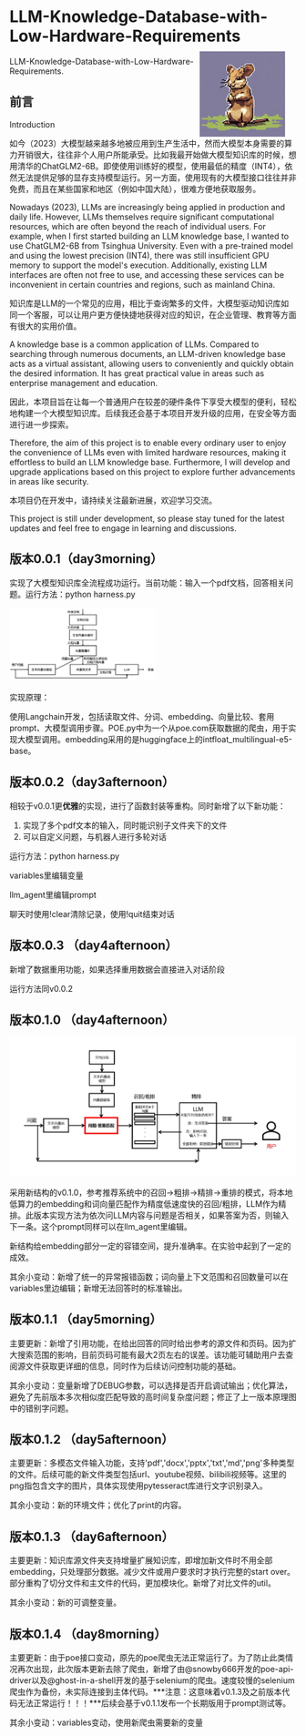 # LLM-Knowledge-Database-with-Low-Hardware-Requirements<img src=".\pics\degu.png"  align="right" style="margin-top: 10px;margin-right: 20px;" width = "150" height = "150"/>
LLM-Knowledge-Database-with-Low-Hardware-Requirements.                                                                                   

## 前言

Introduction



如今（2023）大模型越来越多地被应用到生产生活中，然而大模型本身需要的算力开销很大，往往非个人用户所能承受。比如我最开始做大模型知识库的时候，想用清华的ChatGLM2-6B。即使使用训练好的模型，使用最低的精度（INT4），依然无法提供足够的显存支持模型运行。另一方面，使用现有的大模型接口往往并非免费，而且在某些国家和地区（例如中国大陆），很难方便地获取服务。

Nowadays (2023), LLMs are increasingly being applied in production and daily life. However, LLMs themselves require significant computational resources, which are often beyond the reach of individual users. For example, when I first started building an LLM knowledge base, I wanted to use ChatGLM2-6B from Tsinghua University. Even with a pre-trained model and using the lowest precision (INT4), there was still insufficient GPU memory to support the model's execution. Additionally, existing LLM interfaces are often not free to use, and accessing these services can be inconvenient in certain countries and regions, such as mainland China.

知识库是LLM的一个常见的应用，相比于查询繁多的文件，大模型驱动知识库如同一个客服，可以让用户更方便快捷地获得对应的知识，在企业管理、教育等方面有很大的实用价值。

A knowledge base is a common application of LLMs. Compared to searching through numerous documents, an LLM-driven knowledge base acts as a virtual assistant, allowing users to conveniently and quickly obtain the desired information. It has great practical value in areas such as enterprise management and education.

因此，本项目旨在让每一个普通用户在较差的硬件条件下享受大模型的便利，轻松地构建一个大模型知识库。后续我还会基于本项目开发升级的应用，在安全等方面进行进一步探索。

Therefore, the aim of this project is to enable every ordinary user to enjoy the convenience of LLMs even with limited hardware resources, making it effortless to build an LLM knowledge base. Furthermore, I will develop and upgrade applications based on this project to explore further advancements in areas like security.

本项目仍在开发中，请持续关注最新进展，欢迎学习交流。

This project is still under development, so please stay tuned for the latest updates and feel free to engage in learning and discussions.





## 版本0.0.1（day3morning）

实现了大模型知识库全流程成功运行。当前功能：输入一个pdf文档，回答相关问题。运行方法：python harness.py

<img src=".\pics\yuanlitu.jpg" style="zoom: 25%;" />

实现原理：

使用Langchain开发，包括读取文件、分词、embedding、向量比较、套用prompt、大模型调用步骤。POE.py中为一个从poe.com获取数据的爬虫，用于实现大模型调用。embedding采用的是huggingface上的intfloat_multilingual-e5-base。





## 版本0.0.2（day3afternoon）

相较于v0.0.1更**优雅**的实现，进行了函数封装等重构。同时新增了以下新功能：

1. 实现了多个pdf文本的输入，同时能识别子文件夹下的文件
2. 可以自定义问题，与机器人进行多轮对话

运行方法：python harness.py

variables里编辑变量

llm_agent里编辑prompt

聊天时使用!clear清除记录，使用!quit结束对话



## 版本0.0.3 （day4afternoon）

新增了数据重用功能，如果选择重用数据会直接进入对话阶段

运行方法同v0.0.2



## 版本0.1.0 （day4afternoon）

<img src=".\pics\structv010.jpg" style="zoom: 50%;" />

采用新结构的v0.1.0，参考推荐系统中的召回->粗排->精排->重排的模式，将本地低算力的embedding和词向量匹配作为精度低速度快的召回/粗排，LLM作为精排。此版本实现方法为依次问LLM内容与问题是否相关，如果答案为否，则输入下一条。这个prompt同样可以在llm_agent里编辑。

新结构给embedding部分一定的容错空间，提升准确率。在实验中起到了一定的成效。

其余小变动：新增了统一的异常报错函数；词向量上下文范围和召回数量可以在variables里边编辑；新增无法回答时的标准输出。

## 版本0.1.1 （day5morning）

主要更新：新增了引用功能，在给出回答的同时给出参考的源文件和页码。因为扩大搜索范围的影响，目前页码可能有最大2页左右的误差。该功能可辅助用户去查阅源文件获取更详细的信息，同时作为后续访问控制功能的基础。

其余小变动：变量新增了DEBUG参数，可以选择是否开启调试输出；优化算法，避免了先前版本多次相似度匹配导致的高时间复杂度问题；修正了上一版本原理图中的错别字问题。

## 版本0.1.2 （day5afternoon）

主要更新：多模态文件输入功能，支持'pdf','docx','pptx','txt','md','png'多种类型的文件。后续可能的新文件类型包括url、youtube视频、bilibili视频等。这里的png指包含文字的图片，具体实现使用pytesseract库进行文字识别录入。

其余小变动：新的环境文件；优化了print的内容。

## 版本0.1.3 （day6afternoon）

主要更新：知识库源文件夹支持增量扩展知识库，即增加新文件时不用全部embedding，只处理部分数据。减少文件或用户要求时才执行完整的start over。部分重构了切分文件和主文件的代码，更加模块化。新增了对比文件的util。

其余小变动：新的可调整变量。

## 版本0.1.4 （day8morning）

主要更新：由于poe接口变动，原先的poe爬虫无法正常运行了。为了防止此类情况再次出现，此次版本更新去除了爬虫，新增了由@snowby666开发的poe-api-driver以及@ghost-in-a-shell开发的基于selenium的爬虫。速度较慢的selenium爬虫作为备份，未实际连接到主体代码。***注意：这意味着v0.1.3及之前版本代码无法正常运行！！！***后续会基于v0.1.1发布一个长期版用于prompt测试等。

其余小变动：variables变动，使用新爬虫需要新的变量

